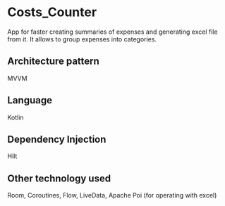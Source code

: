# Costs_Counter

App for faster creating summaries of expenses and generating excel file from it. It allows to group expenses into categories.

## Architecture pattern
MVVM
## Language
Kotlin
## Dependency Injection
Hilt
## Other technology used
Room, Coroutines, Flow, LiveData, Apache Poi (for operating with excel)
